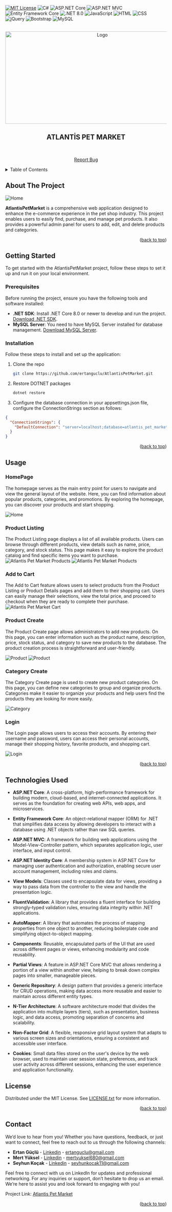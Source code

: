 <!-- Improved compatibility of back to top link: See: https://github.com/othneildrew/Best-README-Template/pull/73 -->
<a id="readme-top"></a>

<!-- PROJECT SHIELDS -->


[![MIT License][license-shield]][license-url]
![C#](https://img.shields.io/badge/C%23-blue.svg?style=for-the-badge)
![ASP.NET Core](https://img.shields.io/badge/ASP.NET%20Core-512BD4?style=for-the-badge&logo=asp-dot-net&logoColor=white)
![ASP.NET MVC](https://img.shields.io/badge/ASP.NET%20MVC-5C2D91?style=for-the-badge&logo=asp-dot-net&logoColor=white)
![Entity Framework Core](https://img.shields.io/badge/Entity%20Framework%20Core-512BD4?style=for-the-badge&logo=entity-framework&logoColor=white)
![.NET 8.0](https://img.shields.io/badge/.NET%208.0-512BD4?style=for-the-badge&logo=.net&logoColor=white)
![JavaScript](https://img.shields.io/badge/JavaScript-yellow.svg?style=for-the-badge)
![HTML](https://img.shields.io/badge/HTML-orange.svg?style=for-the-badge)
![CSS](https://img.shields.io/badge/CSS-blue.svg?style=for-the-badge)
![jQuery](https://img.shields.io/badge/jQuery-0769AD?style=for-the-badge&logo=jquery&logoColor=white)
![Bootstrap](https://img.shields.io/badge/Bootstrap-563D7C?style=for-the-badge&logo=bootstrap&logoColor=white)
![MySQL](https://img.shields.io/badge/MySQL-4479A1?style=for-the-badge&logo=mysql&logoColor=white)







<!-- PROJECT LOGO -->
<br />
<div align="center">
  <a href="https://github.com/ertanguclu/AtlantisPetMarket">
    <img src="images/petshopregister.png" alt="Logo" width="590" height="288">
  </a>

  <h2 align="center">ATLANTİS PET MARKET</h2>

  <p align="center">
    <br />
    <!-- <a href="https://github.com/your_username/repo_name">View Demo</a> -->
    
<a href="mailto:mertyuksel680@gmail.com?subject=Bug%20Report">Report Bug</a>

    
  </p>
</div>

<!-- TABLE OF CONTENTS -->
<details>
  <summary>Table of Contents</summary>
  <ol>
    <li>
      <a href="#about-the-project">About The Project</a>
     </li>
    <li>
      <a href="#getting-started">Getting Started</a>
      <ul>
        <li><a href="#prerequisites">Prerequisites</a></li>
        <li><a href="#installation">Installation</a></li>
      </ul>
    </li>
    <li><a href="#usage">Usage</a></li>
    <li><a href="#technologies-used">Technologies Used</a></li>
    <li><a href="#license">License</a></li>
    <li><a href="#contact">Contact</a></li>
    
  </ol>
</details>

<!-- ABOUT THE PROJECT -->
## About The Project

![Home](images/HomeIndex.png)

**AtlantisPetMarket** is a comprehensive web application designed to enhance the e-commerce experience in the pet shop industry. This project enables users to easily find, purchase, and manage pet products. It also provides a powerful admin panel for users to add, edit, and delete products and categories.

<p align="right">(<a href="#readme-top">back to top</a>)</p>

<!-- GETTING STARTED -->
## Getting Started

To get started with the AtlantisPetMarket project, follow these steps to set it up and run it on your local environment.

### Prerequisites

Before running the project, ensure you have the following tools and software installed:

- **.NET SDK**: Install .NET Core 8.0 or newer to develop and run the project. [Download .NET SDK](https://dotnet.microsoft.com/download).
- **MySQL Server**: You need to have MySQL Server installed for database management. [Download MySQL Server](https://dev.mysql.com/downloads/).

### Installation

Follow these steps to install and set up the application:

1. Clone the repo
   ```sh
   git clone https://github.com/ertanguclu/AtlantisPetMarket.git

   ```
2. Restore DOTNET packages
   ```sh
   dotnet restore

   ```
3. Configure the database connection in your appsettings.json file, configure the ConnectionStrings section as follows:
```json
{
  "ConnectionStrings": {
    "DefaultConnection": "server=localhost;database=atlantis_pet_market;user=root;password=yourpassword"
  }
}
```


<p align="right">(<a href="#readme-top">back to top</a>)</p>



<!-- USAGE EXAMPLES -->
## Usage

<h3>HomePage</h3>
The homepage serves as the main entry point for users to navigate and view the general layout of the website. Here, you can find information about popular products, categories, and promotions. By exploring the homepage, you can discover your products and start shopping.



![Home](images/HomeIndex.png)



<h3>Product Listing</h3>
The Product Listing page displays a list of all available products. Users can browse through different products, view details such as name, price, category, and stock status. This page makes it easy to explore the product catalog and find specific items you want to purchase.
<img src="images/ProductIndex.png" alt="Atlantis Pet Market Products">

<img src="images/SingleProduct.png" alt="Atlantis Pet Market Products">



<h3>Add to Cart</h3>
The Add to Cart feature allows users to select products from the Product Listing or Product Details pages and add them to their shopping cart. Users can easily manage their selections, view the total price, and proceed to checkout when they are ready to complete their purchase.
<img src="images/Cart.png" alt="Atlantis Pet Market Cart">


<h3>Product Create</h3>
The Product Create page allows administrators to add new products. On this page, you can enter information such as the product name, description, price, stock status, and category to save new products to the database. The product creation process is straightforward and user-friendly.

![Product](images/ProductC.png)
![Product](images/ProductList.png)


<h3>Category Create</h3>
The Category Create page is used to create new product categories. On this page, you can define new categories to group and organize products. Categories make it easier to organize your products and help users find the products they are looking for more easily.

![Category](images/CategoryList.png)


<h3>Login</h3>
The Login page allows users to access their accounts. By entering their username and password, users can access their personal accounts, manage their shopping history, favorite products, and shopping cart.



![Login](images/Login.png)




<p align="right">(<a href="#readme-top">back to top</a>)</p>



<!-- ROADMAP -->




<!-- CONTRIBUTING -->
## Technologies Used

- **ASP.NET Core**: A cross-platform, high-performance framework for building modern, cloud-based, and internet-connected applications. It serves as the foundation for creating web APIs, web apps, and microservices.

- **Entity Framework Core**: An object-relational mapper (ORM) for .NET that simplifies data access by allowing developers to interact with a database using .NET objects rather than raw SQL queries.

- **ASP.NET MVC**: A framework for building web applications using the Model-View-Controller pattern, which separates application logic, user interface, and input control.


- **ASP.NET Identity Core**: A membership system in ASP.NET Core for managing user authentication and authorization, enabling secure user account management, including roles and claims.

- **View Models**: Classes used to encapsulate data for views, providing a way to pass data from the controller to the view and handle the presentation logic.

- **FluentValidation**: A library that provides a fluent interface for building strongly-typed validation rules, ensuring data integrity within .NET applications.

- **AutoMapper**: A library that automates the process of mapping properties from one object to another, reducing boilerplate code and simplifying object-to-object mapping.

- **Components**: Reusable, encapsulated parts of the UI that are used across different pages or views, enhancing modularity and code reusability.

- **Partial Views**: A feature in ASP.NET Core MVC that allows rendering a portion of a view within another view, helping to break down complex pages into smaller, manageable pieces.

- **Generic Repository**: A design pattern that provides a generic interface for CRUD operations, making data access more reusable and easier to maintain across different entity types.

- **N-Tier Architecture**: A software architecture model that divides the application into multiple layers (tiers), such as presentation, business logic, and data access, promoting separation of concerns and scalability.

- **Non-Factor Grid**: A flexible, responsive grid layout system that adapts to various screen sizes and orientations, ensuring a consistent and accessible user interface.
- **Cookies**: Small data files stored on the user's device by the web browser, used to maintain user session state, preferences, and track user activity across different sessions, enhancing the user experience and application functionality.



<!-- LICENSE -->
## License

Distributed under the MIT License. See [LICENSE.txt](./LICENSE.txt) for more information.


<p align="right">(<a href="#readme-top">back to top</a>)</p>



<!-- CONTACT -->
## Contact
We’d love to hear from you! Whether you have questions, feedback, or just want to connect, feel free to reach out to us through the following channels:

- **Ertan Güçlü** - [Linkedin](https://www.linkedin.com/in/ertanguclu/) - ertanguclu@gmail.com
- **Mert Yüksel** - [Linkedin](https://www.linkedin.com/in/mert-y%C3%BCksel/) - mertyuksel680@gmail.com
- **Seyhun Koçak** - [Linkedin](https://www.linkedin.com/in/seyhunkocak/) - seyhunkocak11@gmail.com

Feel free to connect with us on LinkedIn for updates and professional networking. For any inquiries or support, don’t hesitate to drop us an email. We’re here to assist you and look forward to engaging with you!

Project Link: [Atlantis Pet Market](https://github.com/ertanguclu/AtlantisPetMarket)

<p align="right">(<a href="#readme-top">back to top</a>)</p>




<!-- MARKDOWN LINKS & IMAGES -->
<!-- https://www.markdownguide.org/basic-syntax/#reference-style-links -->
[contributors-shield]: https://img.shields.io/github/contributors/othneildrew/Best-README-Template.svg?style=for-the-badge
[contributors-url]: https://github.com/othneildrew/Best-README-Template/graphs/contributors
[forks-shield]: https://img.shields.io/github/forks/othneildrew/Best-README-Template.svg?style=for-the-badge
[forks-url]: https://github.com/othneildrew/Best-README-Template/network/members
[stars-shield]: https://img.shields.io/github/stars/othneildrew/Best-README-Template.svg?style=for-the-badge
[stars-url]: https://github.com/othneildrew/Best-README-Template/stargazers
[issues-shield]: https://img.shields.io/github/issues/othneildrew/Best-README-Template.svg?style=for-the-badge
[issues-url]: https://github.com/othneildrew/Best-README-Template/issues
[license-shield]: https://img.shields.io/github/license/othneildrew/Best-README-Template.svg?style=for-the-badge
[license-url]: https://github.com/othneildrew/Best-README-Template/blob/master/LICENSE.txt
[linkedin-shield]: https://img.shields.io/badge/-LinkedIn-black.svg?style=for-the-badge&logo=linkedin&colorB=555
[linkedin-url]: https://linkedin.com/in/othneildrew
[product-screenshot]: images/screenshot.png
[Next.js]: https://img.shields.io/badge/next.js-000000?style=for-the-badge&logo=nextdotjs&logoColor=white
[Next-url]: https://nextjs.org/
[React.js]: https://img.shields.io/badge/React-20232A?style=for-the-badge&logo=react&logoColor=61DAFB
[React-url]: https://reactjs.org/
[Vue.js]: https://img.shields.io/badge/Vue.js-35495E?style=for-the-badge&logo=vuedotjs&logoColor=4FC08D
[Vue-url]: https://vuejs.org/
[Angular.io]: https://img.shields.io/badge/Angular-DD0031?style=for-the-badge&logo=angular&logoColor=white
[Angular-url]: https://angular.io/
[Svelte.dev]: https://img.shields.io/badge/Svelte-4A4A55?style=for-the-badge&logo=svelte&logoColor=FF3E00
[Svelte-url]: https://svelte.dev/
[Laravel.com]: https://img.shields.io/badge/Laravel-FF2D20?style=for-the-badge&logo=laravel&logoColor=white
[Laravel-url]: https://laravel.com
[Bootstrap.com]: https://img.shields.io/badge/Bootstrap-563D7C?style=for-the-badge&logo=bootstrap&logoColor=white
[Bootstrap-url]: https://getbootstrap.com
[JQuery.com]: https://img.shields.io/badge/jQuery-0769AD?style=for-the-badge&logo=jquery&logoColor=white
[JQuery-url]: https://jquery.com 
